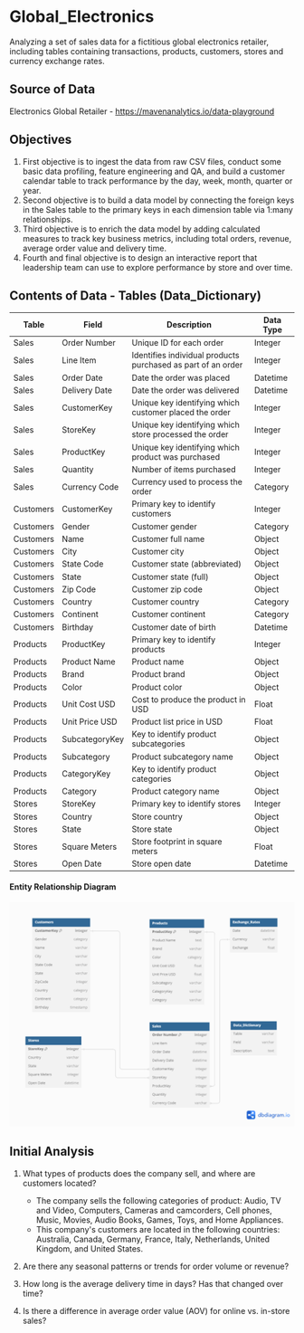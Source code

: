 # Global_Electronics
Analyzing a set of sales data for a fictitious global electronics retailer, including tables containing transactions, products, customers, stores and currency exchange rates.

## Source of Data
Electronics Global Retailer - https://mavenanalytics.io/data-playground

## Objectives
1. First objective is to ingest the data from raw CSV files, conduct some basic data profiling, feature engineering and QA, and build a customer calendar table to track performance by the day, week, month, quarter or year.
2. Second objective is to build a data model by connecting the foreign keys in the Sales table to the primary keys in each dimension table via 1:many relationships.
3. Third objective is to enrich the data model by adding calculated measures to track key business metrics, including total orders, revenue, average order value and delivery time.
4. Fourth and final objective is to design an interactive report that leadership team can use to explore performance by store and over time.

## Contents of Data - Tables (Data_Dictionary)

| Table | Field | Description | Data Type |
| ----- | ----- | ----------- | -- |
| Sales | Order Number | Unique ID for each order | Integer |
| Sales | Line Item | Identifies individual products purchased as part of an order | Integer |
| Sales | Order Date | Date the order was placed | Datetime |
| Sales | Delivery Date | Date the order was delivered | Datetime |
| Sales | CustomerKey | Unique key identifying which customer placed the order | Integer |
| Sales | StoreKey | Unique key identifying which store processed the order | Integer |
| Sales | ProductKey | Unique key identifying which product was purchased | Integer |
| Sales | Quantity | Number of items purchased | Integer |
| Sales | Currency Code | Currency used to process the order | Category |
| Customers | CustomerKey | Primary key to identify customers | Integer |
| Customers | Gender | Customer gender | Category |
| Customers | Name | Customer full name | Object |
| Customers | City | Customer city | Object |
| Customers | State Code | Customer state (abbreviated) | Object |
| Customers | State | Customer state (full) | Object |
| Customers | Zip Code | Customer zip code | Object |
| Customers | Country | Customer country | Category |
| Customers | Continent | Customer continent | Category |
| Customers | Birthday | Customer date of birth | Datetime |
| Products | ProductKey | Primary key to identify products | Integer |
| Products | Product Name | Product name | Object |
| Products | Brand | Product brand | Object |
| Products | Color | Product color | Object |
| Products | Unit Cost USD | Cost to produce the product in USD | Float |
| Products | Unit Price USD | Product list price in USD | Float |
| Products | SubcategoryKey | Key to identify product subcategories | Object |
| Products | Subcategory | Product subcategory name | Object |
| Products | CategoryKey | Key to identify product categories | Object |
| Products | Category | Product category name | Object |
| Stores | StoreKey | Primary key to identify stores | Integer |
| Stores | Country | Store country | Object |
| Stores | State | Store state | Object |
| Stores | Square Meters | Store footprint in square meters | Float |
| Stores | Open Date | Store open date | Datetime |

#### Entity Relationship Diagram

![ERD diagram of six tables and their relationships in .png format. Diagram created using dbdiagram.io.](https://github.com/aaron-ardell/Global_Electronics/blob/main/global_electronics_erd.png)

## Initial Analysis

1. What types of products does the company sell, and where are customers located?
   - The company sells the following categories of product: Audio, TV and Video, Computers, Cameras and camcorders, Cell phones, Music, Movies, Audio Books, Games, Toys, and Home Appliances.
   - This company's customers are located in the following countries: Australia, Canada, Germany, France, Italy, Netherlands, United Kingdom, and United States.

3. Are there any seasonal patterns or trends for order volume or revenue?

4. How long is the average delivery time in days? Has that changed over time?

5. Is there a difference in average order value (AOV) for online vs. in-store sales?
